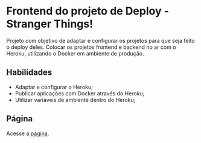 # Frontend do projeto de Deploy - Stranger Things!

Projeto com objetivo de adaptar e configurar os projetos para que seja feito o deploy deles. Colocar os projetos frontend e backend no ar com o Heroku, utilizando o Docker em ambiente de produção.

## Habilidades

- Adaptar e configurar o Heroku;
- Publicar aplicações com Docker através do Heroku;
- Utilizar variáveis de ambiente dentro do Heroku;

## Página

<p>Acesse a <a href="https://ree1moreno-ft.herokuapp.com/">página</a>.</p>
